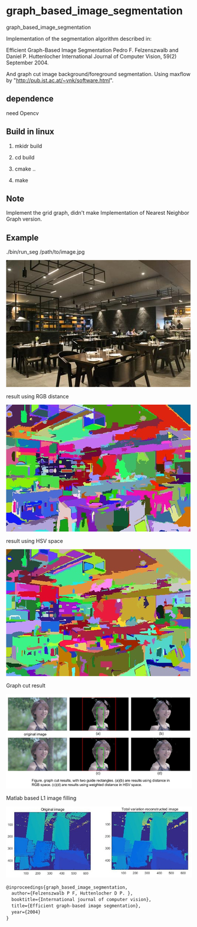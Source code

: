 # graph_based_image_segmentation
graph_based_image_segmentation

Implementation of the segmentation algorithm described in:

Efficient Graph-Based Image Segmentation
Pedro F. Felzenszwalb and Daniel P. Huttenlocher
International Journal of Computer Vision, 59(2) September 2004.

And graph cut image background/foreground segmentation. Using maxflow by "http://pub.ist.ac.at/~vnk/software.html".

## dependence

need Opencv

## Build in linux

1) mkidr build

2) cd build

3) cmake ..

4) make

## Note
Implement the grid graph, didn't make Implementation of Nearest Neighbor Graph version.

## Example

 ./bin/run_seg /path/to/image.jpg
 
![image original](https://github.com/gggliuye/graph_based_image_segmentation/blob/master/images/indoor1.jpg)

result using RGB distance

![image original](https://github.com/gggliuye/graph_based_image_segmentation/blob/master/images/indoor_res1.jpg)

result using HSV space

![image original](https://github.com/gggliuye/graph_based_image_segmentation/blob/master/images/indoor_res3.jpg)


Graph cut result

![image original](https://github.com/gggliuye/graph_based_image_segmentation/blob/master/images/graphcutresult.jpg)

Matlab based L1 image filling

![image original](Matlab_l1/depth_result.jpg)


```latex
@inproceedings{graph_based_image_segmentation,
  author={Felzenszwalb P F, Huttenlocher D P. },
  booktitle={International journal of computer vision},
  title={Efficient graph-based image segmentation},
  year={2004}
}
```
